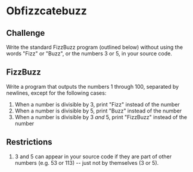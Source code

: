Obfizzcatebuzz
==========

Challenge
---------

Write the standard FizzBuzz program (outlined below) without using the words "Fizz" or "Buzz", or the numbers 3 or 5, in your source code.

FizzBuzz
--------

Write a program that outputs the numbers 1 through 100, separated by newlines, except for the following cases:

1. When a number is divisible by 3, print "Fizz" instead of the number
2. When a number is divisible by 5, print "Buzz" instead of the number
3. When a number is divisible by 3 _and_ 5, print "FizzBuzz" instead of the number

Restrictions
------------

1. 3 and 5 can appear in your source code if they are part of other numbers (e.g. 53 or 113) -- just not by themselves (3 or 5).
